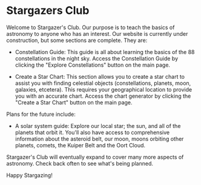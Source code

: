 # Stargazers Club

Welcome to Stargazer's Club. Our purpose is to teach the basics of astronomy to anyone who has
an interest. Our website is currently under construction, but some sections are complete. They are:

 - Constellation Guide: This guide is all about learning the basics of the 88 constellations
   in the night sky. Access the Constellation Guide by clicking the "Explore Constellations"
   button on the main page.

- Create a Star Chart: This section allows you to create a star chart to assist you with finding
  celestial objects (constellations, planets, moon, galaxies, etcetera). This requires your
  geographical location to provide you with an accurate chart. Access the chart generator by
  clicking the "Create a Star Chart" button on the main page.

Plans for the future include:

- A solar system guide: Explore our local star; the sun, and all of the planets that orbit it.
  You'll also have access to comprehensive information about the asteroid belt, our moon,
  moons orbiting other planets, comets, the Kuiper Belt and the Oort Cloud.

Stargazer's Club will eventually expand to cover many more aspects of astronomy. Check back
often to see what's being planned.

Happy Stargazing!
